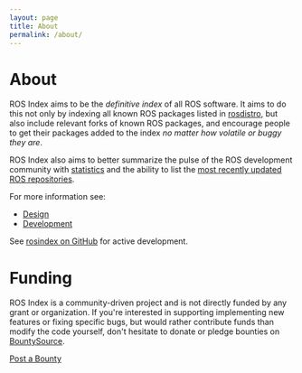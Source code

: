 ```yaml
---
layout: page
title: About
permalink: /about/
---
```


# About

ROS Index aims to be the *definitive index* of all ROS software. It aims to do this
not only by indexing all known ROS packages listed in
[rosdistro](http://github.com/ros/rosdistro), but also include relevant forks
of known ROS packages, and encourage people to get their packages added to the
index *no matter how volatile or buggy they are*.

ROS Index also aims to better summarize the pulse of the ROS development
community with [statistics](/stats/) and the ability to list the [most recently
updated ROS repositories](/packages/page/1/time/).

For more information see:

* [Design](/about/design)
* [Development](/about/development)

See [rosindex on GitHub](https://github.com/rosindex/rosindex.github.io) for
active development.

# Funding

ROS Index is a community-driven project and is not directly funded
by any grant or organization. If you're interested in supporting implementing new features or 
fixing specific bugs, but would rather contribute funds than modify the code yourself,
don't hesitate to donate or pledge bounties on
[BountySource](https://www.bountysource.com/teams/rosindex/issues).

<a href="https://www.bountysource.com/teams/rosindex/issues" target="_blank" class="btn btn-success">Post a Bounty</a>
